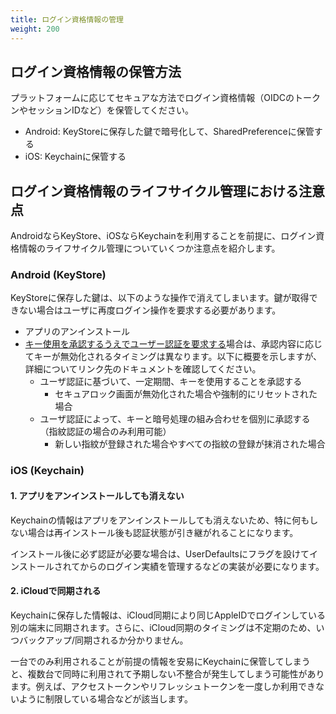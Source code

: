 ```yaml
---
title: ログイン資格情報の管理
weight: 200
---
```


## ログイン資格情報の保管方法

プラットフォームに応じてセキュアな方法でログイン資格情報（OIDCのトークンやセッションIDなど）を保管してください。

- Android: KeyStoreに保存した鍵で暗号化して、SharedPreferenceに保管する
- iOS: Keychainに保管する


## ログイン資格情報のライフサイクル管理における注意点

AndroidならKeyStore、iOSならKeychainを利用することを前提に、ログイン資格情報のライフサイクル管理についていくつか注意点を紹介します。

### Android (KeyStore)

KeyStoreに保存した鍵は、以下のような操作で消えてしまいます。鍵が取得できない場合はユーザに再度ログイン操作を要求する必要があります。

- アプリのアンインストール
- [キー使用を承認するうえでユーザー認証を要求する](https://developer.android.com/training/articles/keystore?hl=ja#UserAuthentication)場合は、承認内容に応じてキーが無効化されるタイミングは異なります。以下に概要を示しますが、詳細についてリンク先のドキュメントを確認してください。
  - ユーザ認証に基づいて、一定期間、キーを使用することを承認する
    - セキュアロック画面が無効化された場合や強制的にリセットされた場合
  - ユーザ認証によって、キーと暗号処理の組み合わせを個別に承認する（指紋認証の場合のみ利用可能）
    - 新しい指紋が登録された場合やすべての指紋の登録が抹消された場合

### iOS (Keychain)

#### 1. アプリをアンインストールしても消えない

Keychainの情報はアプリをアンインストールしても消えないため、特に何もしない場合は再インストール後も認証状態が引き継がれることになります。

インストール後に必ず認証が必要な場合は、UserDefaultsにフラグを設けてインストールされてからのログイン実績を管理するなどの実装が必要になります。

#### 2. iCloudで同期される

Keychainに保存した情報は、iCloud同期により同じAppleIDでログインしている別の端末に同期されます。さらに、iCloud同期のタイミングは不定期のため、いつバックアップ/同期されるか分かりません。

一台でのみ利用されることが前提の情報を安易にKeychainに保管してしまうと、複数台で同時に利用されて予期しない不整合が発生してしまう可能性があります。例えば、アクセストークンやリフレッシュトークンを一度しか利用できないように制限している場合などが該当します。
